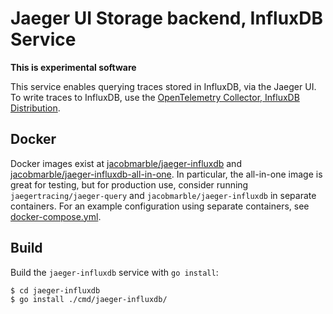 # Jaeger UI Storage backend, InfluxDB Service

**This is experimental software**

This service enables querying traces stored in InfluxDB, via the Jaeger UI.
To write traces to InfluxDB, use the [OpenTelemetry Collector, InfluxDB Distribution](https://github.com/influxdata/influxdb-observability/tree/main/otelcol-influxdb).

## Docker
Docker images exist at [jacobmarble/jaeger-influxdb](https://hub.docker.com/r/jacobmarble/jaeger-influxdb) and [jacobmarble/jaeger-influxdb-all-in-one](https://hub.docker.com/r/jacobmarble/jaeger-influxdb-all-in-one).
In particular, the all-in-one image is great for testing,
but for production use, consider running `jaegertracing/jaeger-query` and `jacobmarble/jaeger-influxdb` in separate containers.
For an example configuration using separate containers, see [docker-compose.yml](../demo/docker-compose.yml).

## Build
Build the `jaeger-influxdb` service with `go install`:

```console
$ cd jaeger-influxdb
$ go install ./cmd/jaeger-influxdb/
```
